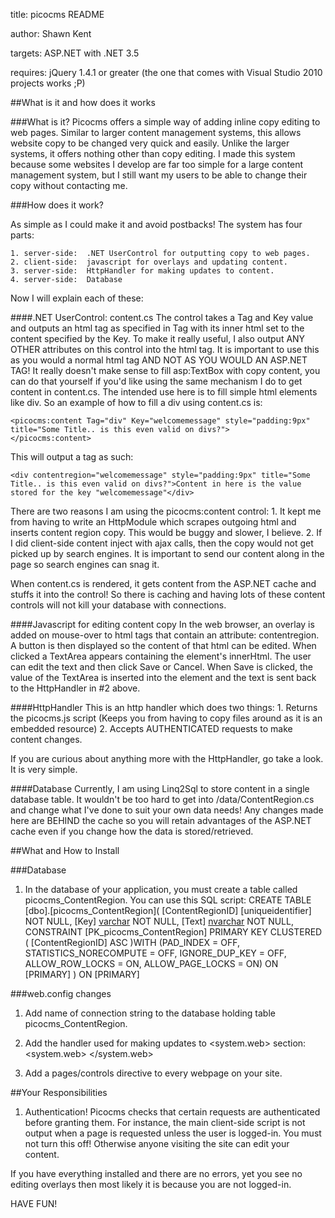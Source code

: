 ﻿title:  picocms README

author:  Shawn Kent

targets:  ASP.NET with .NET 3.5

requires:  jQuery 1.4.1 or greater (the one that comes with Visual Studio 2010 projects works ;P)


##What is it and how does it works

###What is it?
Picocms offers a simple way of adding inline copy editing to web pages.  Similar to larger content management systems, this allows website copy to be changed very quick and easily.  Unlike the
larger systems, it offers nothing other than copy editing.  I made this system because some websites I develop are far too simple for a large content management system, but I still want my users to
be able to change their copy without contacting me.


###How does it work?

As simple as I could make it and avoid postbacks!  The system has four parts:

	1. server-side:  .NET UserControl for outputting copy to web pages.
	2. client-side:  javascript for overlays and updating content.
	3. server-side:  HttpHandler for making updates to content.
	4. server-side:  Database

Now I will explain each of these:

####.NET UserControl: content.cs
The control takes a Tag and Key value and outputs an html tag as specified in Tag with its inner html set to the content specified by the Key.  To make it really useful,
I also output ANY OTHER attributes on this control into the html tag.  It is important to use this as you would a normal html tag AND NOT AS YOU WOULD AN ASP.NET TAG!
It really doesn't make sense to fill asp:TextBox with copy content, you can do that yourself if you'd like using the same mechanism I do to get content in content.cs.
The intended use here is to fill simple html elements like div.  So an example of how to fill a div using content.cs is:

	<picocms:content Tag="div" Key="welcomemessage" style="padding:9px" title="Some Title.. is this even valid on divs?">
	</picocms:content>

This will output a tag as such:

	<div contentregion="welcomemessage" style="padding:9px" title="Some Title.. is this even valid on divs?">Content in here is the value stored for the key "welcomemessage"</div>

There are two reasons I am using the picocms:content control:
	1.  It kept me from having to write an HttpModule which scrapes outgoing html and inserts content region copy.  This would be buggy and slower, I believe.
	2.  If I did client-side content inject with ajax calls, then the copy would not get picked up by search engines.  It is important to send our content along in the page so search engines can snag it.

When content.cs is rendered, it gets content from the ASP.NET cache and stuffs it into the control!  So there is caching and having lots of these content controls will not kill your database with connections.


####Javascript for editing content copy
In the web browser, an overlay is added on mouse-over to html tags that contain an attribute: contentregion.  A button is then displayed
so the content of that html can be edited.  When clicked a TextArea appears containing the element's innerHtml.  The user can edit the text
and then click Save or Cancel.  When Save is clicked, the value of the TextArea is inserted into the element and the text is sent back
to the HttpHandler in #2 above.


####HttpHandler
This is an http handler which does two things:
	1.  Returns the picocms.js script (Keeps you from having to copy files around as it is an embedded resource)
	2.  Accepts AUTHENTICATED requests to make content changes.

If you are curious about anything more with the HttpHandler, go take a look.  It is very simple.


####Database
Currently, I am using Linq2Sql to store content in a single database table.  It wouldn't be too hard to get into /data/ContentRegion.cs and change what I've done to suit your own data needs!  Any changes made here are BEHIND the cache so you will retain advantages of the ASP.NET cache even if you change how the data is stored/retrieved.



##What and How to Install

###Database

1.  In the database of your application, you must create a table called picocms_ContentRegion.  You can use this SQL script:
	CREATE TABLE [dbo].[picocms_ContentRegion](
		[ContentRegionID] [uniqueidentifier] NOT NULL,
		[Key] [varchar](100) NOT NULL,
		[Text] [nvarchar](max) NOT NULL,
	 CONSTRAINT [PK_picocms_ContentRegion] PRIMARY KEY CLUSTERED 
	(
		[ContentRegionID] ASC
	)WITH (PAD_INDEX  = OFF, STATISTICS_NORECOMPUTE  = OFF, IGNORE_DUP_KEY = OFF, ALLOW_ROW_LOCKS  = ON, ALLOW_PAGE_LOCKS  = ON) ON [PRIMARY]
	) ON [PRIMARY]

###web.config changes

1.  Add name of connection string to the database holding table picocms_ContentRegion.
  <appSettings>
    <add key="picocms.ConnectionString" value="The name of your connection string or a connection string itself"/>
  </appSettings>

2.  Add the handler used for making updates to <system.web><httpHandlers> section:
	<system.web>
		<httpHandlers>
			<add verb="POST" path="picocms.ashx" type="picocms.web.ContentHandler, picocms" />
		</httpHandlers>
	</system.web>

3.  Add a pages/controls directive to every webpage on your site.
	<pages>
		<controls>
			<add tagPrefix="pico" namespace="picocms.web" assembly="picocms" />
		</controls>
	</pages>

##Your Responsibilities


1.  Authentication!  Picocms checks that certain requests are authenticated before granting them.  For instance, the 
main client-side script is not output when a page is requested unless the user is logged-in.  You must not turn this off!  Otherwise
anyone visiting the site can edit your content.

If you have everything installed and there are no errors, yet you see no editing overlays then most likely it is because you
are not logged-in.




HAVE FUN!